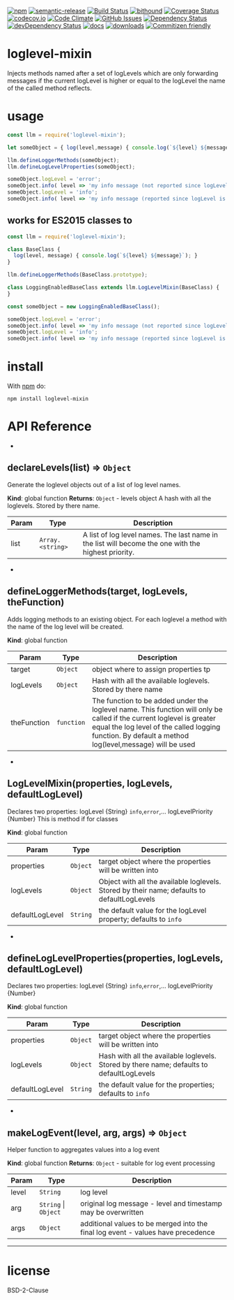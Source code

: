 [![npm](https://img.shields.io/npm/v/loglevel-mixin.svg)](https://www.npmjs.com/package/loglevel-mixin)
[![semantic-release](https://img.shields.io/badge/%20%20%F0%9F%93%A6%F0%9F%9A%80-semantic--release-e10079.svg)](https://github.com/arlac77/loglevel-mixin)
[![Build Status](https://secure.travis-ci.org/arlac77/loglevel-mixin.png)](http://travis-ci.org/arlac77/loglevel-mixin)
[![bithound](https://www.bithound.io/github/arlac77/loglevel-mixin/badges/score.svg)](https://www.bithound.io/github/arlac77/loglevel-mixin)
[![Coverage Status](https://coveralls.io/repos/arlac77/loglevel-mixin/badge.svg)](https://coveralls.io/r/arlac77/loglevel-mixin)
[![codecov.io](http://codecov.io/github/arlac77/loglevel-mixin/coverage.svg?branch=master)](http://codecov.io/github/arlac77/loglevel-mixin?branch=master)
[![Code Climate](https://codeclimate.com/github/arlac77/loglevel-mixin/badges/gpa.svg)](https://codeclimate.com/github/arlac77/loglevel-mixin)
[![GitHub Issues](https://img.shields.io/github/issues/arlac77/loglevel-mixin.svg?style=flat-square)](https://github.com/arlac77/loglevel-mixin/issues)
[![Dependency Status](https://david-dm.org/arlac77/loglevel-mixin.svg)](https://david-dm.org/arlac77/loglevel-mixin)
[![devDependency Status](https://david-dm.org/arlac77/loglevel-mixin/dev-status.svg)](https://david-dm.org/arlac77/loglevel-mixin#info=devDependencies)
[![docs](http://inch-ci.org/github/arlac77/loglevel-mixin.svg?branch=master)](http://inch-ci.org/github/arlac77/loglevel-mixin)
[![downloads](http://img.shields.io/npm/dm/loglevel-mixin.svg?style=flat-square)](https://npmjs.org/package/loglevel-mixin)
[![Commitizen friendly](https://img.shields.io/badge/commitizen-friendly-brightgreen.svg)](http://commitizen.github.io/cz-cli/)

loglevel-mixin
==============

Injects methods named after a set of logLevels which are only forwarding messages if the current logLevel is higher or equal to the logLevel the name of the called method reflects.

usage
=====

```javascript
const llm = require('loglevel-mixin');

let someObject = { log(level,message) { console.log(`${level} ${message}`); } };

llm.defineLoggerMethods(someObject);
llm.defineLogLevelProperties(someObject);

someObject.logLevel = 'error';
someObject.info( level => 'my info message (not reported since logLevel is error)')
someObject.logLevel = 'info';
someObject.info( level => 'my info message (reported since logLevel is now info)')
```

works for ES2015 classes to
---------------------------

```javascript
const llm = require('loglevel-mixin');

class BaseClass {
  log(level, message) { console.log(`${level} ${message}`); }
}

llm.defineLoggerMethods(BaseClass.prototype);

class LoggingEnabledBaseClass extends llm.LogLevelMixin(BaseClass) {
}

const someObject = new LoggingEnabledBaseClass();

someObject.logLevel = 'error';
someObject.info( level => 'my info message (not reported since logLevel is error)')
someObject.logLevel = 'info';
someObject.info( level => 'my info message (reported since logLevel is now info)')
```

install
=======

With [npm](http://npmjs.org) do:

```shell
npm install loglevel-mixin
```

# API Reference

* <a name="declareLevels"></a>

## declareLevels(list) ⇒ <code>Object</code>
Generate the loglevel objects out of a list of log level names.

**Kind**: global function
**Returns**: <code>Object</code> - levels object A hash with all the loglevels. Stored by there name.

| Param | Type | Description |
| --- | --- | --- |
| list | <code>Array.&lt;string&gt;</code> | A list of log level names. The last name in the list will become the one with the highest priority. |


* <a name="defineLoggerMethods"></a>

## defineLoggerMethods(target, logLevels, theFunction)
Adds logging methods to an existing object.
For each loglevel a method with the name of the log level will be created.

**Kind**: global function

| Param | Type | Description |
| --- | --- | --- |
| target | <code>Object</code> | object where to assign properties tp |
| logLevels | <code>Object</code> | Hash with all the available loglevels. Stored by there name |
| theFunction | <code>function</code> | The function to be added under the loglevel name.        This function will only be called if the current loglevel is greater equal        the log level of the called logging function.        By default a method log(level,message) will be used |


* <a name="LogLevelMixin"></a>

## LogLevelMixin(properties, logLevels, defaultLogLevel)
Declares two properties:
logLevel {String} `info`,`error`,...
logLevelPriority {Number}
This is method if for classes

**Kind**: global function

| Param | Type | Description |
| --- | --- | --- |
| properties | <code>Object</code> | target object where the properties will be written into |
| logLevels | <code>Object</code> | Object with all the available loglevels. Stored by their name; defaults to defaultLogLevels |
| defaultLogLevel | <code>String</code> | the default value for the logLevel property; defaults to `info` |


* <a name="defineLogLevelProperties"></a>

## defineLogLevelProperties(properties, logLevels, defaultLogLevel)
Declares two properties:
 logLevel {String} `info`,`error`,...
 logLevelPriority {Number}

**Kind**: global function

| Param | Type | Description |
| --- | --- | --- |
| properties | <code>Object</code> | target object where the properties will be written into |
| logLevels | <code>Object</code> | Hash with all the available loglevels. Stored by there name; defaults to defaultLogLevels |
| defaultLogLevel | <code>String</code> | the default value for the properties; defaults to `info` |


* <a name="makeLogEvent"></a>

## makeLogEvent(level, arg, args) ⇒ <code>Object</code>
Helper function to aggregates values into a log event

**Kind**: global function
**Returns**: <code>Object</code> - suitable for log event processing

| Param | Type | Description |
| --- | --- | --- |
| level | <code>String</code> | log level |
| arg | <code>String</code> &#124; <code>Object</code> | original log message - level and timestamp may be overwritten |
| args | <code>Object</code> | additional values to be merged into the final log event - values have precedence |


* * *

license
=======

BSD-2-Clause
